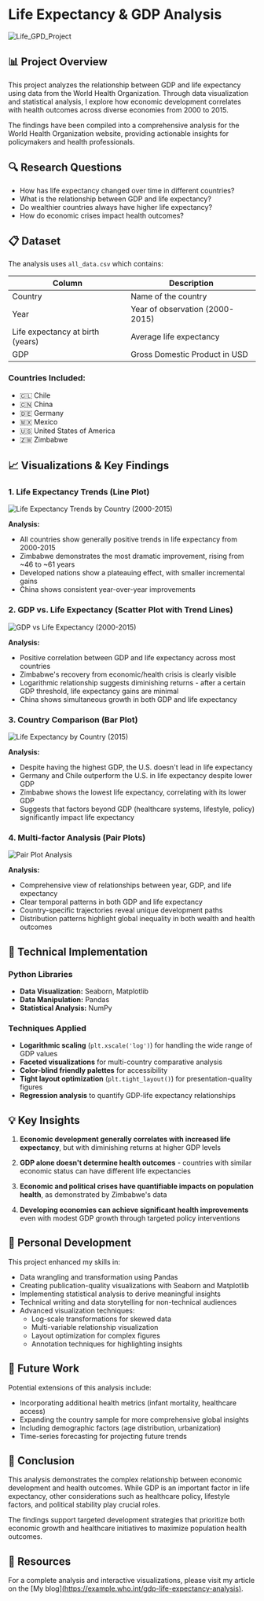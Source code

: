 # Life Expectancy & GDP Analysis

![Life_GPD_Project](https://github.com/user-attachments/assets/e5afdcf9-bd0b-4714-95e3-0df13f0c9516)

## 📊 Project Overview

This project analyzes the relationship between GDP and life expectancy using data from the World Health Organization. Through data visualization and statistical analysis, I explore how economic development correlates with health outcomes across diverse economies from 2000 to 2015.

The findings have been compiled into a comprehensive analysis for the World Health Organization website, providing actionable insights for policymakers and health professionals.

## 🔍 Research Questions

- How has life expectancy changed over time in different countries?
- What is the relationship between GDP and life expectancy?
- Do wealthier countries always have higher life expectancy?
- How do economic crises impact health outcomes?

## 📋 Dataset

The analysis uses `all_data.csv` which contains:

| Column | Description |
|--------|-------------|
| Country | Name of the country |
| Year | Year of observation (2000-2015) |
| Life expectancy at birth (years) | Average life expectancy |
| GDP | Gross Domestic Product in USD |

### Countries Included:

- 🇨🇱 Chile
- 🇨🇳 China
- 🇩🇪 Germany
- 🇲🇽 Mexico
- 🇺🇸 United States of America
- 🇿🇼 Zimbabwe

## 📈 Visualizations & Key Findings

### 1. Life Expectancy Trends (Line Plot)

![Life Expectancy Trends by Country (2000-2015)](https://github.com/user-attachments/assets/d03bbc08-216a-42fa-b909-6d1f1fde66ba)


**Analysis:**
- All countries show generally positive trends in life expectancy from 2000-2015
- Zimbabwe demonstrates the most dramatic improvement, rising from ~46 to ~61 years
- Developed nations show a plateauing effect, with smaller incremental gains
- China shows consistent year-over-year improvements

### 2. GDP vs. Life Expectancy (Scatter Plot with Trend Lines)

![GDP vs Life Expectancy (2000-2015)](https://github.com/user-attachments/assets/0dae439b-cc9e-4769-a80a-d62557442cad)

**Analysis:**
- Positive correlation between GDP and life expectancy across most countries
- Zimbabwe's recovery from economic/health crisis is clearly visible
- Logarithmic relationship suggests diminishing returns - after a certain GDP threshold, life expectancy gains are minimal
- China shows simultaneous growth in both GDP and life expectancy

### 3. Country Comparison (Bar Plot)

![Life Expectancy by Country (2015)](https://github.com/user-attachments/assets/b741709e-d92a-49f0-852f-565d2e33e706)

**Analysis:**
- Despite having the highest GDP, the U.S. doesn't lead in life expectancy
- Germany and Chile outperform the U.S. in life expectancy despite lower GDP
- Zimbabwe shows the lowest life expectancy, correlating with its lower GDP
- Suggests that factors beyond GDP (healthcare systems, lifestyle, policy) significantly impact life expectancy

### 4. Multi-factor Analysis (Pair Plots)

![Pair Plot Analysis](https://github.com/user-attachments/assets/8467a097-5215-459a-ae0e-014f57df4868)


**Analysis:**
- Comprehensive view of relationships between year, GDP, and life expectancy
- Clear temporal patterns in both GDP and life expectancy
- Country-specific trajectories reveal unique development paths
- Distribution patterns highlight global inequality in both wealth and health outcomes

## 🧰 Technical Implementation

### Python Libraries
- **Data Visualization:** Seaborn, Matplotlib
- **Data Manipulation:** Pandas
- **Statistical Analysis:** NumPy

### Techniques Applied
- **Logarithmic scaling** (`plt.xscale('log')`) for handling the wide range of GDP values
- **Faceted visualizations** for multi-country comparative analysis
- **Color-blind friendly palettes** for accessibility
- **Tight layout optimization** (`plt.tight_layout()`) for presentation-quality figures
- **Regression analysis** to quantify GDP-life expectancy relationships

## 💡 Key Insights

1. **Economic development generally correlates with increased life expectancy**, but with diminishing returns at higher GDP levels

2. **GDP alone doesn't determine health outcomes** - countries with similar economic status can have different life expectancies

3. **Economic and political crises have quantifiable impacts on population health**, as demonstrated by Zimbabwe's data

4. **Developing economies can achieve significant health improvements** even with modest GDP growth through targeted policy interventions

## 🌟 Personal Development

This project enhanced my skills in:

- Data wrangling and transformation using Pandas
- Creating publication-quality visualizations with Seaborn and Matplotlib
- Implementing statistical analysis to derive meaningful insights
- Technical writing and data storytelling for non-technical audiences
- Advanced visualization techniques:
  - Log-scale transformations for skewed data
  - Multi-variable relationship visualization
  - Layout optimization for complex figures
  - Annotation techniques for highlighting insights

## 🔮 Future Work

Potential extensions of this analysis include:

- Incorporating additional health metrics (infant mortality, healthcare access)
- Expanding the country sample for more comprehensive global insights
- Including demographic factors (age distribution, urbanization)
- Time-series forecasting for projecting future trends

## 📝 Conclusion

This analysis demonstrates the complex relationship between economic development and health outcomes. While GDP is an important factor in life expectancy, other considerations such as healthcare policy, lifestyle factors, and political stability play crucial roles.

The findings support targeted development strategies that prioritize both economic growth and healthcare initiatives to maximize population health outcomes.

## 🔗 Resources

For a complete analysis and interactive visualizations, please visit my article on the [My blog][(https://example.who.int/gdp-life-expectancy-analysis)](https://medium.com/@loudiern.tharon.pro/the-gdp-life-expectancy-connection-what-global-data-reveals-about-our-health-e9dd0becfe22).
